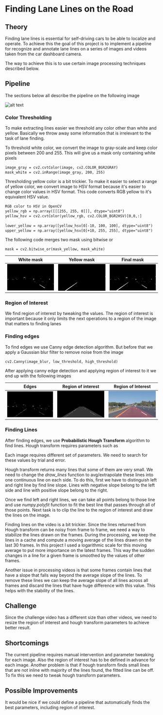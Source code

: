 # **Finding Lane Lines on the Road** 

## Theory

Finding lane lines is essential for self-driving cars to be able to localize and operate. To achieve this the goal of this project is to implement a pipeline for recognize and annotate lane lines on a series of images and videos taken from the car dashboard camera.

The way to achieve this is to use certain image processing techniques described below. 

## Pipeline

The sections below all describe the pipeline on the following image

![alt text](./test_images/solidYellowLeft.jpg "Original image")

### Color Thresholding

To make extracting lines easier we threshold any color other than white and yellow. Basically we throw away some information that is irrelevant to the task of lane finding.

To threshold white color, we convert the image to gray-scale and keep color pixels between 200 and 255. This will give us a mask only containing white pixels

```
image_gray = cv2.cvtColor(image, cv2.COLOR_BGR2GRAY)
mask_white = cv2.inRange(image_gray, 200, 255)
```

Thresholding yellow color is a bit trickier. To make it easier to select a range of yellow color, we convert image to HSV format because it's easier to change color values in HSV format. This code converts RGB yellow to it's equivalent HSV value.

```
RGB color to HSV in OpenCV
yellow_rgb = np.array([[[255, 255, 0]]], dtype="uint8")
yellow_hsv = cv2.cvtColor(yellow_rgb, cv2.COLOR_BGR2HSV)[0,0,:]

lower_yellow = np.array([yellow_hsv[0]-10, 100, 100], dtype="uint8")
upper_yellow = np.array([yellow_hsv[0]+10, 255, 255], dtype="uint8")
```

The following code merges two mask using bitwise or

```
mask = cv2.bitwise_or(mask_yellow, mask_white)
```

White mask     |  Yellow mask    |  Final mask
:-------------:|:---------------:|:--------------:
| ![](./images/mask_white.jpg) | ![](./images/mask_yellow.jpg) | ![](./images/mask.jpg) |

### Region of Interest

We find region of interest by tweaking the values. The region of interest is important because it only limits the next operations to a region of the image that matters to finding lanes

### Finding edges

To find edges we use Canny edge detection algorithm. But before that we apply a Gaussian blur filter to remove noise from the image

```
cv2.Canny(image_blur, low_threshold, high_threshold)
```

After applying canny edge detection and applying region of interest to it we end up with the following images

Edges     | Region of interest | Region of Interest
:-------------:|:---------------:|:--------------:
| ![](./images/edges.jpg) | ![](./images/roi.jpg) | ![](./images/roi_mix.jpg) |

### Finding Lines

After finding edges, we use **Probabilistic Hough Transform** algorithm to find lines. Hough transform requires parameters such as 

Each image requires different set of parameters. We need to search for these values by trial and error.

Hough transform returns many lines that some of them are very small. We need to change the *draw_lines* function to avg/extrapolate these lines into one continuous line on each side. To do this, first we have to distinguish left and right line by find line slope. Lines with negative slope belong to the left side and line with positive slope belong to the right.

Once we find left and right lines, we can take all points belong to those line and use *numpy.polyfit* function to fit the best line that passes through all of those points. Next task is to clip the line to the region of interest and draw the lines on the image.

Finding lines on the video is a bit trickier. Since the lines returned from Hough transform can be noisy from frame to frame, we need a way to stabilize the lines drawn on the frames. During the processing, we keep the lines in a cache and compute a moving average of the lines drawn on the last 30 frames. In this project I used a logarithmic scale for this moving average to put more importance on the latest frames. This way the sudden changes in a line for a given frame is smoothed by the values of other frames. 

Another issue in processing videos is that some frames contain lines that have a slope that falls way beyond the average slope of the lines. To remove these lines we can keep the average slope of all lines across all frames and discard the lines that have huge difference with this value. This helps with the stability of the lines.

## Challenge

Since the challenge video has a different size than other videos, we need to resize the region of interest and hough transform parameters to achieve better result.

## Shortcomings

The current pipeline requires manual intervention and parameter tweaking for each image. Also the region of interest has to be defined in advance for each image. Another problem is that if hough transform finds small lines that are not inline with majority of the lines found, the fitted line can be off. To fix this we need to tweak hough transform parameters.

## Possible Improvements

It would be nice if we could define a pipeline that automatically finds the best parameters, including region of interest.
